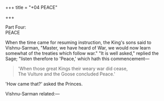 +++
title = "+04 PEACE"

+++

Part Four:  
PEACE


  

When the time came for resuming instruction, the King's sons said to Vishnu-Sarman, "Master, we have heard of War, we would now learn somewhat of the treaties which follow war." "It is well asked," replied the Sage; "listen therefore to 'Peace,' which hath this commencement—

> 'When those great Kings their weary war did cease,  
> The Vulture and the Goose concluded Peace.'

'How came that?' asked the Princes.

Vishnu-Sarman related:—  
  


